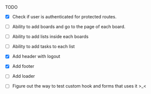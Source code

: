 TODO

- [x] Check if user is authenticated for protected routes.
- [ ] Ability to add boards and go to the page of each board.
- [ ] Ability to add lists inside each boards
- [ ] Ability to add tasks to each list
- [x] Add header with logout
- [x] Add footer
- [ ] Add loader

- [ ] Figure out the way to test custom hook and forms that uses it >\_<
